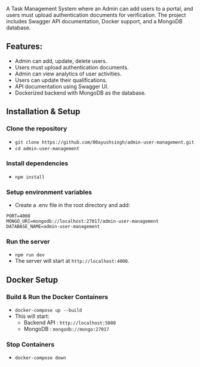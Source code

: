 A Task Management System where an Admin can add users to a portal, and users must upload authentication documents for verification. The project includes Swagger API documentation, Docker support, and a MongoDB database.

## Features:
- Admin can add, update, delete users.
- Users must upload authentication documents.
- Admin can view analytics of user activities.
- Users can update their qualifications.
- API documentation using Swagger UI.
- Dockerized backend with MongoDB as the database.

## Installation & Setup
### Clone the repository
- `git clone https://github.com/00ayushsingh/admin-user-management.git`
- `cd admin-user-management`

### Install dependencies
- `npm install`

### Setup environment variables
- Create a .env file in the root directory and add:
```
PORT=4000
MONGO_URI=mongodb://localhost:27017/admin-user-management
DATABASE_NAME=admin-user-management
```

### Run the server
- `npm run dev`
- The server will start at `http://localhost:4000`.

## Docker Setup
### Build & Run the Docker Containers
- `docker-compose up --build`
- This will start:
  - Backend API : `http://localhost:5000`
  - MongoDB : `mongodb://mongo:27017`

### Stop Containers
- `docker-compose down`